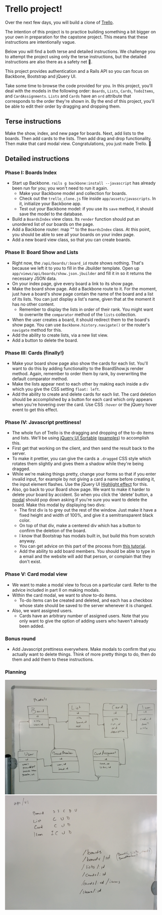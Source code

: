 # Trello project!

Over the next few days, you will build a clone of [Trello](https://trello.com/).

The intention of this project is to practice building something a bit bigger on
your own in preparation for the capstone project. This means that these
instructions are intentionally vague.

Below you will find a both terse and detailed instructions. We challenge you to
attempt the project using only the terse instructions, but the detailed
instructions are also there as a safety net :gift:.

This project provides authentication and a Rails API so you can focus on
Backbone, Bootstrap and jQuery UI.

Take some time to browse the code provided for you. In this project, you'll
deal with the models in the following order: `Boards`, `Lists`, `Cards`,
`TodoItems`, and `CardAssignments`. `Lists` and `Cards` have an `ord` attribute
that corresponds to the order they're shown in. By the end of this project,
you'll be able to edit their order by dragging and dropping them.

## Terse instructions

Make the show, index, and new page for boards. Next, add lists to the boards.
Then add cards to the lists. Then add drag and drop functionality. Then make
that card modal view. Congratulations, you just made Trello. :beers:

## Detailed instructions

### Phase I: Boards Index

* Start up Backbone. `rails g backbone:install --javascript` has already been
  run for you; you won't need to run it again.
  * Make your Backbone model and collection for boards.
  * Check out the `trello_clone.js` file inside `app/assets/javascripts`. In it,
    initialize your Backbone app.
  * Test out your Backbone model: if you use its `save` method, it should save
    the model to the database.
* Build a `BoardsIndex` view class. Its `render` function should put an
  unordered list of our boards on the page.
* Add a Backbone router: map "" to the `BoardsIndex` class. At this point, you
  should be able to see all your boards on your index page.
* Add a new board view class, so that you can create boards.

### Phase II: Board Show and Lists

* Right now, the `/api/boards/:board_id` route shows nothing. That's because
  we left it to you to fill in the Jbuilder template. Open up
  `app/views/api/boards/show.json.jbuilder` and fill it in so it returns
  the necessary JSON data.
* On your index page, give every board a link to its show page.
* Make the board show page. Add a Backbone route to it. For the moment, just
  have a board's show page contain the name of the board and a list of its
  lists.  You can just display a list's name, given that at the moment it has no
  other content.
  * Remember to display the lists in order of their rank. You might want to
    overwrite the `comparator` method of the `lists` collection.
* When the user creates a board, it should redirect them to the board's show
  page. You can use `Backbone.history.navigate()` or the router's `navigate`
  method for this.
* Add the ability to create lists, via a new list view.
* Add a button to delete the board.

### Phase III: Cards (finally!)

* Make your board show page also show the cards for each list. You'll want to do
  this by adding functionality to the BoardShow.js render method. Again,
  remember to order them by rank, by overwriting the default comparator method.
* Make the lists appear next to each other by making each inside a div which you
  give the CSS setting `float: left`.
* Add the ability to create and delete cards for each list. The card deletion should be accomplished by a
  button for each card which only appears when you're hovering over the card.
  Use CSS `:hover` or the jQuery hover event to get this effect.

### Phase IV: Javascript prettiness!

* The whole fun of Trello is the dragging and dropping of the to-do items and
  lists. We'll be using [jQuery UI Sortable][jui_sortable]
  ([examples][jui_sortable_exs]) to accomplish this.
* First get that working on the client, and then send the result back to the
  server.
* To make it prettier, you can give the cards a `.dragged` CSS style which
  rotates them slightly and gives them a shadow while they're being dragged.
* While we're making things pretty, change your forms so that if you enter
  invalid input, for example by not giving a card a name before creating it, the
  input element flashes. Use the jQuery UI [Highlight
  effect](https://api.jqueryui.com/highlight-effect/) for this.
* Also, go back to your Board show page. We want to make it harder to delete
  your board by accident. So when you click the 'delete' button, a
  [modal](http://getbootstrap.com/javascript/#modals) should pop down asking if
  you're sure you want to delete the board. Make this modal by displaying two
  divs:
  * The first div is to grey out the rest of the window. Just make it have a
    fixed height and width of 100%, and give it a semitransparent black color.
  * On top of that div, make a centered div which has a button to confirm the
    deletion of the board.
  * I know that Bootstrap has modals built in, but build this from scratch
    anyway.
  * You can get advice on this part of the process from [this
    tutorial](http://www.jacklmoore.com/notes/jquery-modal-tutorial/).
  * Add the ability to add board members. You should be able to type in a email
    and the website will add that person, or complain that they don't exist.

[jui_sortable]: https://api.jqueryui.com/sortable/
[jui_sortable_exs]: http://jqueryui.com/sortable/

### Phase V: Card modal view

* We want to make a modal view to focus on a particular card. Refer to the
  advice included in part II on making modals.
* Within the card modal, we want to show to-do items.
  * To-do items can be created and deleted, and each has a checkbox whose state
    should be saved to the server whenever it is changed.
* Also, we want assigned users.
  * Cards have an arbitrary number of assigned users. Note that you only want to
    give the option of adding users who haven't already been added.

### Bonus round

* Add Javascript prettiness everywhere. Make modals to confirm that you actually
  want to delete things. Think of more pretty things to do, then do them and add
  them to these instructions.

### Planning

![alt text](trello-clone-images/models_doc.jpg "Models")
![alt text](trello-clone-images/routes_doc.jpg "Routes")
